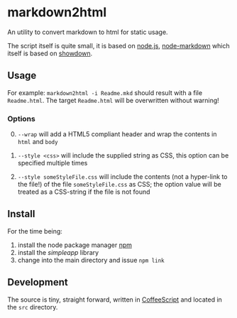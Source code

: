 markdown2html 
=============

An utility to convert markdown to html for static usage.

The script itself is quite small, it is based on
[node.js](http://nodejs.org/),
[node-markdown](https://github.com/andris9/node-markdown) which
itself is based on [showdown](http://attacklab.net/showdown/).


Usage
-------

For example: `markdown2html -i Readme.mkd` should result with a file
`Readme.html`.  The target `Readme.html` will be overwritten without
warning!

### Options

0. `--wrap` will add a HTML5 compliant header and wrap the contents
  in `html` and `body` 

0. `--style <css>` will include the supplied string as CSS, 
  this option can be specified multiple times

0. `--style someStyleFile.css` will include the contents (not a
  hyper-link to the file!) of the file `someStyleFile.css` as CSS;
  the option value will be treated as a CSS-string if the file is
  not found

Install 
-------

For the time being:

1. install the node package manager [npm](http://npmjs.org/)
0. install the _simpleapp_ library
0. change into the main directory and issue `npm link` 


Development
-----------

The source is tiny, straight forward, written in
[CoffeeScript](http://jashkenas.github.com/coffee-script/) and
located in the `src` directory.

